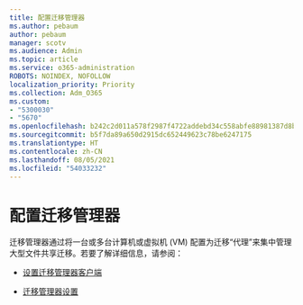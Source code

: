 ```yaml
---
title: 配置迁移管理器
ms.author: pebaum
author: pebaum
manager: scotv
ms.audience: Admin
ms.topic: article
ms.service: o365-administration
ROBOTS: NOINDEX, NOFOLLOW
localization_priority: Priority
ms.collection: Adm_O365
ms.custom:
- "5300030"
- "5670"
ms.openlocfilehash: b242c2d011a578f2987f4722addebd34c558abfe88981387d8bcc3f7550e53b4
ms.sourcegitcommit: b5f7da89a650d2915dc652449623c78be6247175
ms.translationtype: HT
ms.contentlocale: zh-CN
ms.lasthandoff: 08/05/2021
ms.locfileid: "54033232"
---
```

# <a name="configuring-migration-manager"></a>配置迁移管理器

迁移管理器通过将一台或多台计算机或虚拟机 (VM) 配置为迁移“代理”来集中管理大型文件共享迁移。若要了解详细信息，请参阅：

- [设置迁移管理器客户端](https://docs.microsoft.com/sharepointmigration/mm-setup-clients)

- [迁移管理器设置](https://docs.microsoft.com/sharepointmigration/mm-settings)
